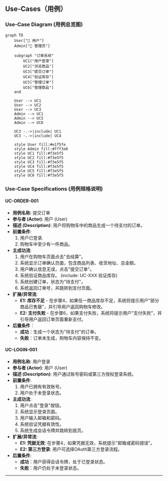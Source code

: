 ## Use-Cases（用例）

### Use-Case Diagram (用例总览图)

```mermaid
graph TD
    User["👤 用户"]
    Admin["👤 管理员"]
    
    subgraph "订单系统"
        UC1["用户登录"]
        UC2["浏览商品"]
        UC3["提交订单"]
        UC4["验证库存"]
        UC5["管理订单"]
        UC6["管理商品"]
    end
    
    User --> UC1
    User --> UC2
    User --> UC3
    Admin --> UC1
    Admin --> UC5
    Admin --> UC6
    
    UC3 -.->|include| UC1
    UC3 -.->|include| UC4
    
    style User fill:#e1f5fe
    style Admin fill:#fff3e0
    style UC1 fill:#f3e5f5
    style UC2 fill:#f3e5f5
    style UC3 fill:#f3e5f5
    style UC4 fill:#f3e5f5
    style UC5 fill:#f3e5f5
    style UC6 fill:#f3e5f5
```

### Use-Case Specifications (用例规格说明)

#### **UC-ORDER-001**

- **用例名称**: 提交订单
- **参与者 (Actor)**: 用户 (User)
- **描述 (Description)**: 用户将购物车中的商品生成一个待支付的订单。
- **前置条件**:
    1. 用户已登录.
    2. 购物车中至少有一件商品。
- **主成功流**:
    1. 用户在购物车页面点击"去结算"。
    2. 系统显示订单确认页面，包含商品列表、收货地址、总金额。
    3. 用户确认信息无误，点击"提交订单"。
    4. 系统验证商品库存。 (include: UC-XXX 验证库存)
    5. 系统创建订单，状态为"待支付"。
    6. 系统返回订单号，并跳转到支付页面。
- **扩展/异常流**:
    - **E1: 库存不足**  - 在步骤4，如果任一商品库存不足，系统将提示用户"部分商品已售罄"，并引导用户返回购物车修改。
    - **E2: 支付失败**  - 在步骤6，如果支付失败，系统将提示用户"支付失败"，并引导用户返回订单页面重新支付。 
- **后置条件**：
    - **成功**：生成一个状态为"待支付"的订单。
    - **失败**：订单未生成，购物车内容保持不变。

#### **UC-LOGIN-001**

- **用例名称**: 用户登录
- **参与者 (Actor)**: 用户 (User) 
- **描述 (Description)**: 用户通过账号密码或第三方授权登录系统。
- **前置条件**:
    1. 用户已拥有有效账号。
    2. 用户处于未登录状态。
- **主成功流**:
    1. 用户点击"登录"按钮。
    2. 系统显示登录页面。
    3. 用户输入邮箱和密码。
    4. 系统验证凭据有效性。
    5. 系统生成会话令牌并跳转到首页。
- **扩展/异常流**:
    - **E1: 凭据无效**: 在步骤4，如果凭据无效，系统提示"邮箱或密码错误"。
    - **E2: 第三方登录**: 用户可选择OAuth第三方登录流程。
- **后置条件**:
    - **成功**：用户获得会话令牌，处于已登录状态。
    - **失败**：用户仍处于未登录状态。

---
